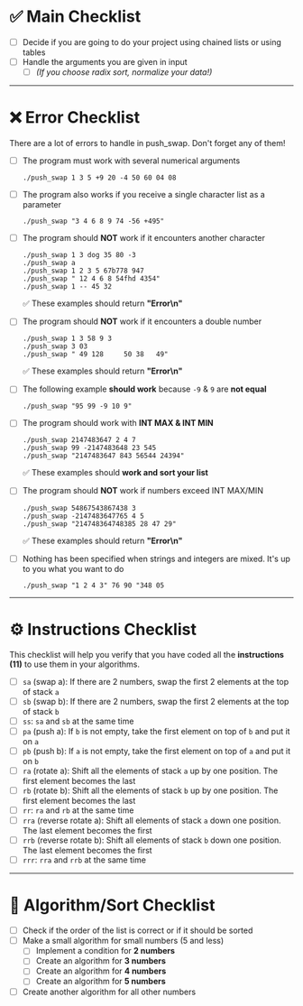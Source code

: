 # ✅ Main Checklist

- [ ] Decide if you are going to do your project using chained lists or using tables
- [ ] Handle the arguments you are given in input
  - [ ] *(If you choose radix sort, normalize your data!)*

---

# ❌ Error Checklist

There are a lot of errors to handle in push_swap. Don't forget any of them!

- [ ] The program must work with several numerical arguments  
  ```
  ./push_swap 1 3 5 +9 20 -4 50 60 04 08
  ```
- [ ] The program also works if you receive a single character list as a parameter  
  ```
  ./push_swap "3 4 6 8 9 74 -56 +495"
  ```
- [ ] The program should **NOT** work if it encounters another character  
  ```
  ./push_swap 1 3 dog 35 80 -3
  ./push_swap a
  ./push_swap 1 2 3 5 67b778 947
  ./push_swap " 12 4 6 8 54fhd 4354"
  ./push_swap 1 -- 45 32
  ```
  ✅ These examples should return **"Error\n"**

- [ ] The program should **NOT** work if it encounters a double number  
  ```
  ./push_swap 1 3 58 9 3
  ./push_swap 3 03
  ./push_swap " 49 128     50 38   49"
  ```
  ✅ These examples should return **"Error\n"**

- [ ] The following example **should work** because `-9` & `9` are **not equal**
  ```
  ./push_swap "95 99 -9 10 9"
  ```

- [ ] The program should work with **INT MAX & INT MIN**
  ```
  ./push_swap 2147483647 2 4 7
  ./push_swap 99 -2147483648 23 545
  ./push_swap "2147483647 843 56544 24394"
  ```
  ✅ These examples should **work and sort your list**

- [ ] The program should **NOT** work if numbers exceed INT MAX/MIN  
  ```
  ./push_swap 54867543867438 3
  ./push_swap -2147483647765 4 5
  ./push_swap "214748364748385 28 47 29"
  ```
  ✅ These examples should return **"Error\n"**

- [ ] Nothing has been specified when strings and integers are mixed. It's up to you what you want to do  
  ```
  ./push_swap "1 2 4 3" 76 90 "348 05
  ```

---

# ⚙️ Instructions Checklist

This checklist will help you verify that you have coded all the **instructions (11)** to use them in your algorithms.  

- [ ] `sa` (swap a): If there are 2 numbers, swap the first 2 elements at the top of stack `a`
- [ ] `sb` (swap b): If there are 2 numbers, swap the first 2 elements at the top of stack `b`
- [ ] `ss`: `sa` and `sb` at the same time
- [ ] `pa` (push a): If `b` is not empty, take the first element on top of `b` and put it on `a`
- [ ] `pb` (push b): If `a` is not empty, take the first element on top of `a` and put it on `b`
- [ ] `ra` (rotate a): Shift all the elements of stack `a` up by one position. The first element becomes the last
- [ ] `rb` (rotate b): Shift all the elements of stack `b` up by one position. The first element becomes the last
- [ ] `rr`: `ra` and `rb` at the same time
- [ ] `rra` (reverse rotate a): Shift all elements of stack `a` down one position. The last element becomes the first
- [ ] `rrb` (reverse rotate b): Shift all elements of stack `b` down one position. The last element becomes the first
- [ ] `rrr`: `rra` and `rrb` at the same time

---

# 🔢 Algorithm/Sort Checklist

- [ ] Check if the order of the list is correct or if it should be sorted
- [ ] Make a small algorithm for small numbers (5 and less)
  - [ ] Implement a condition for **2 numbers**
  - [ ] Create an algorithm for **3 numbers**
  - [ ] Create an algorithm for **4 numbers**
  - [ ] Create an algorithm for **5 numbers**
- [ ] Create another algorithm for all other numbers
